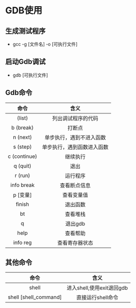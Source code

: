 <!--
 * @Author: Outsider
 * @Date: 2022-02-22 15:21:20
 * @LastEditors: Outsider
 * @LastEditTime: 2022-05-11 21:06:40
 * @Description: In User Settings Edit
 * @FilePath: \Notes\GCC\Gdb\Basic.md
-->


# GDB使用

## 生成测试程序
- gcc -g [文件名] -o [可执行文件] 

## 启动Gdb调试
- gdb [可执行文件]

## Gdb命令

|命令|含义|
|:--:|:--:|
| (list)|列出调试程序的代码
|b (break) |打断点
| n (next) |单步执行，遇到不进入函数
| s (step) | 单步执行，遇到函数进入函数
| c (continue)| 继续执行
| q (quit) | 退出
| r (run) | 运行程序
| info break|查看断点信息
| p [变量] | 查看变量值
| finish  |退出函数
|bt|查看堆栈
q|退出gdb
help|查看帮助
info reg| 查看寄存器状态


## 其他命令
|命令|含义|
|:--:|:--:|
|shell|进入shell,使用exit退回gdb|
|shell [shell_command]|直接运行shell命令